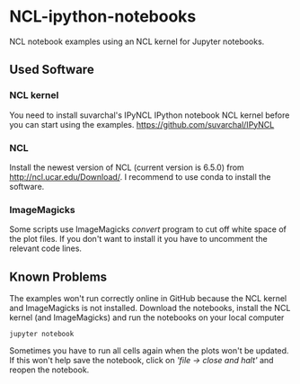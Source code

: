 # NCL-ipython-notebooks

NCL notebook examples using an NCL kernel for Jupyter notebooks. 

## Used Software

### NCL kernel

You need to install suvarchal's IPyNCL IPython notebook NCL kernel before you can start using the examples.
https://github.com/suvarchal/IPyNCL

### NCL

Install the newest version of NCL (current version is 6.5.0) from http://ncl.ucar.edu/Download/. I recommend to use conda to install the software.

### ImageMagicks

Some scripts use ImageMagicks *convert* program to cut off white space of the plot files. If you don't want to install it you have to uncomment the relevant code lines.

## Known Problems

The examples won't run correctly online in GitHub because the NCL kernel and ImageMagicks is not installed.
Download the notebooks, install the NCL kernel (and ImageMagicks) and run the notebooks on your local computer

	jupyter notebook

Sometimes you have to run all cells again when the plots won't be updated. If this won't help save the notebook, click on *'file -> close and halt'* and reopen the notebook.
